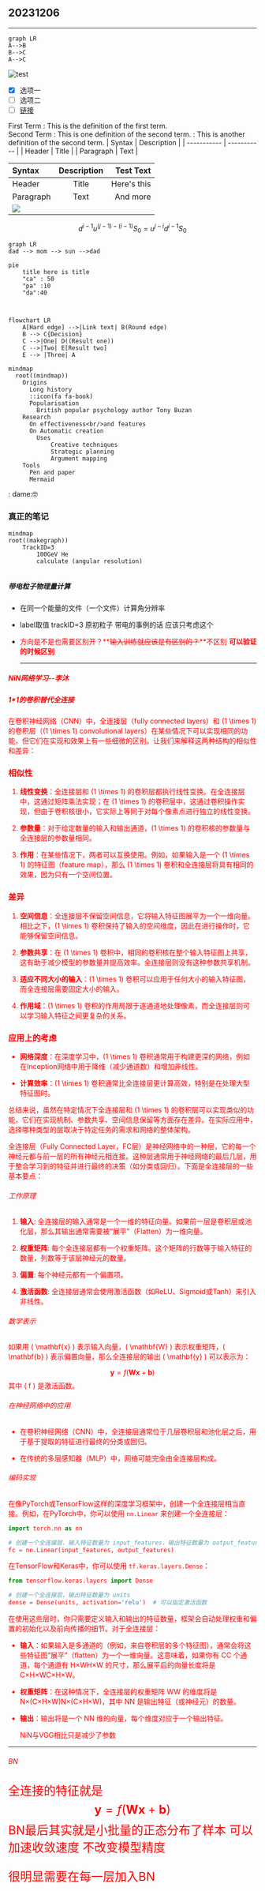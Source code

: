 ## 20231206
---
```mermaid:
graph LR
A-->B
B-->C
A-->C
```
![test](https://gitee.com/wei_manzhou/blog-image/raw/master/20231206/20231206.png)  
- [x] 选项一
- [ ] 选项二
- [ ]  [链接](https://www.baidu.com)  

First Term
: This is the definition of the first term.  
Second Term
: This is one definition of the second term.
: This is another definition of the second term.
| Syntax      | Description |
| ----------- | ----------- |
| Header      | Title       |
| Paragraph   | Text        |  

| Syntax      | Description | Test Text     |
| :---        |    :----:   |          ---: |
| Header      | Title       | Here's this   |
| Paragraph   | Text        | And more      |
|![](F:\work\1000GeV.png)|||

$$
d^{i-1} u^{(j-1)-(i-1)} S_0=u^{j-i} d^{i-1} S_0
$$

```mermaid
graph LR
dad --> mom --> sun -->dad
```



```mermaid
pie  
	title here is title  
	"ca" : 50
	"pa" :10
	"da":40


```

```mermaid

flowchart LR
    A[Hard edge] -->|Link text| B(Round edge)
    B --> C{Decision}
    C -->|One| D((Result one))
    C -->|Two| E[Result two]
    E --> |Three| A
```

```mermaid
mindmap
  root((mindmap))
    Origins
      Long history
      ::icon(fa fa-book)
      Popularisation
        British popular psychology author Tony Buzan
    Research
      On effectiveness<br/>and features
      On Automatic creation
        Uses
            Creative techniques
            Strategic planning
            Argument mapping
    Tools
      Pen and paper
      Mermaid

```

: dame:🤓



### 真正的笔记

```mermaid
mindmap
root((makegraph))
	TrackID=3
		100GeV He
        calculate (angular resolution)
        
```

##### 带电粒子物理量计算

* 在同一个能量的文件（一个文件）计算角分辨率  

* label取值 trackID=3 原初粒子 带电的事例的话 应该只考虑这个

* <font color=red>方向是不是也需要区别开？**~~输入训练就应该是有区别的？~~**不区别 **可以验证的时候区别**

  ---

 #####  NiN网络学习--李沐

#####   1*1的卷积替代全连接  

在卷积神经网络（CNN）中，全连接层（fully connected layers）和 \(1 \times 1\) 的卷积层（\(1 \times 1\) convolutional layers）在某些情况下可以实现相同的功能，但它们在实现和效果上有一些细微的区别。让我们来解释这两种结构的相似性和差异：

### 相似性

1. **线性变换**：全连接层和 \(1 \times 1\) 的卷积层都执行线性变换。在全连接层中，这通过矩阵乘法实现；在 \(1 \times 1\) 的卷积层中，这通过卷积操作实现，但由于卷积核很小，它实际上等同于对每个像素点进行独立的线性变换。

2. **参数量**：对于给定数量的输入和输出通道，\(1 \times 1\) 的卷积核的参数量与全连接层的参数量相同。

3. **作用**：在某些情况下，两者可以互换使用。例如，如果输入是一个 \(1 \times 1\) 的特征图（feature map），那么 \(1 \times 1\) 卷积和全连接层将具有相同的效果，因为只有一个空间位置。

### 差异

1. **空间信息**：全连接层不保留空间信息，它将输入特征图展平为一个一维向量。相比之下，\(1 \times 1\) 卷积保持了输入的空间维度，因此在进行操作时，它能够保留空间信息。

2. **参数共享**：在 \(1 \times 1\) 卷积中，相同的卷积核在整个输入特征图上共享，这有助于减少模型的参数量并提高效率。全连接层则没有这种参数共享机制。

3. **适应不同大小的输入**：\(1 \times 1\) 卷积可以应用于任何大小的输入特征图，而全连接层需要固定大小的输入。

4. **作用域**：\(1 \times 1\) 卷积的作用局限于逐通道地处理像素，而全连接层则可以学习输入特征之间更复杂的关系。

### 应用上的考虑

- **网络深度**：在深度学习中，\(1 \times 1\) 卷积通常用于构建更深的网络，例如在Inception网络中用于降维（减少通道数）和增加非线性。

- **计算效率**：\(1 \times 1\) 卷积通常比全连接层更计算高效，特别是在处理大型特征图时。

总结来说，虽然在特定情况下全连接层和 \(1 \times 1\) 的卷积层可以实现类似的功能，它们在实现机制、参数共享、空间信息保留等方面存在差异。在实际应用中，选择哪种类型的层取决于特定任务的需求和网络的整体架构。

  全连接层（Fully Connected Layer，FC层）是神经网络中的一种层，它的每一个神经元都与前一层的所有神经元相连接。这种层通常用于神经网络的最后几层，用于整合学习到的特征并进行最终的决策（如分类或回归）。下面是全连接层的一些基本要点：

  ###### 工作原理

  1. **输入**: 全连接层的输入通常是一个一维的特征向量。如果前一层是卷积层或池化层，那么其输出通常需要被“展平”（Flatten）为一维向量。

  2. **权重矩阵**: 每个全连接层都有一个权重矩阵。这个矩阵的行数等于输入特征的数量，列数等于该层神经元的数量。

  3. **偏置**: 每个神经元都有一个偏置项。

  4. **激活函数**: 全连接层通常会使用激活函数（如ReLU、Sigmoid或Tanh）来引入非线性。

  ###### 数学表示

  如果用 \( \mathbf{x} \) 表示输入向量，\( \mathbf{W} \) 表示权重矩阵，\( \mathbf{b} \) 表示偏置向量，那么全连接层的输出 \( \mathbf{y} \) 可以表示为：

$$
  \mathbf{y}=f(\mathbf{W} \mathbf{x}+\mathbf{b})
$$
  其中 \( f \) 是激活函数。

  ###### 在神经网络中的应用

  - 在卷积神经网络（CNN）中，全连接层通常位于几层卷积层和池化层之后，用于基于提取的特征进行最终的分类或回归。

  - 在传统的多层感知器（MLP）中，网络可能完全由全连接层构成。

  ###### 编码实现

  在像PyTorch或TensorFlow这样的深度学习框架中，创建一个全连接层相当直接。例如，在PyTorch中，你可以使用 `nn.Linear` 来创建一个全连接层：

  ```python
  import torch.nn as nn
  
  # 创建一个全连接层，输入特征数量为 input_features，输出特征数量为 output_features
  fc = nn.Linear(input_features, output_features)
  ```

  在TensorFlow和Keras中，你可以使用 `tf.keras.layers.Dense`：

  ```python
  from tensorflow.keras.layers import Dense
  
  # 创建一个全连接层，输出特征数量为 units
  dense = Dense(units, activation='relu')  # 可以指定激活函数
  ```

  在使用这些层时，你只需要定义输入和输出的特征数量，框架会自动处理权重和偏置的初始化以及前向传播的细节。对于全连接层：

  - **输入**：如果输入是多通道的（例如，来自卷积层的多个特征图），通常会将这些特征图“展平”（flatten）为一个一维向量。这意味着，如果你有 CC 个通道，每个通道有 H×WH×W 的尺寸，那么展平后的向量长度将是 C×H×WC×H×W。

  - **权重矩阵**：在这种情况下，全连接层的权重矩阵 WW 的维度将是 N×(C×H×W)N×(C×H×W)，其中 NN 是输出特征（或神经元）的数量。

  - **输出**：输出将是一个 NN 维的向量，每个维度对应于一个输出特征。

    NiN与VGG相比只是减少了参数

---

###### BN

<font size=5>全连接的特征就是
$$
\mathbf{y}=f(\mathbf{W} \mathbf{x}+\mathbf{b})
$$
BN最后其实就是小批量的正态分布了样本 可以加速收敛速度 不改变模型精度  

很明显需要在每一层加入BN

